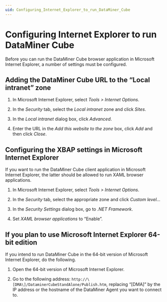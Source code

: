 ```yaml
---
uid: Configuring_Internet_Explorer_to_run_DataMiner_Cube
---
```


<!-- To be replaced with Configuring_Microsoft_edge_to_run_Cube - this page can be moved to the FAQs as a question for legacy systems -->

# Configuring Internet Explorer to run DataMiner Cube

Before you can run the DataMiner Cube browser application in Microsoft Internet Explorer, a number of settings must be configured.

## Adding the DataMiner Cube URL to the “Local intranet” zone

1. In Microsoft Internet Explorer, select *Tools \> Internet Options*.

1. In the *Security* tab, select the *Local intranet* zone and click *Sites*.

1. In the *Local intranet* dialog box, click *Advanced*.

1. Enter the URL in the *Add this website to the zone* box, click *Add* and then click *Close*.

## Configuring the XBAP settings in Microsoft Internet Explorer

If you want to run the DataMiner Cube client application in Microsoft Internet Explorer, the latter should be allowed to run XAML browser applications.

1. In Microsoft Internet Explorer, select *Tools \> Internet Options*.

1. In the *Security* tab, select the appropriate zone and click *Custom level...*

1. In the *Security Settings* dialog box, go to *.NET Framework*.

1. Set *XAML browser applications* to “Enable”.

## If you plan to use Microsoft Internet Explorer 64-bit edition

If you intend to run DataMiner Cube in the 64-bit version of Microsoft Internet Explorer, do the following.

1. Open the 64-bit version of Microsoft Internet Explorer.

1. Go to the following address: ``http://\[DMA\]/DataminerCubeStandAlone/Publish.htm``, replacing “\[DMA\]” by the IP address or the hostname of the DataMiner Agent you want to connect to.
